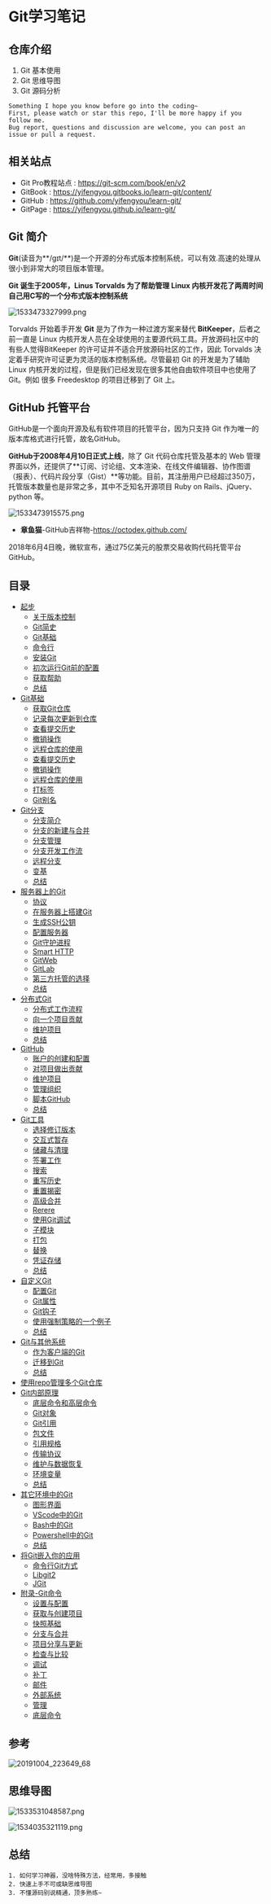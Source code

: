 # Git学习笔记

## 仓库介绍

1. Git 基本使用
2. Git 思维导图
3. Git 源码分析

```
Something I hope you know before go into the coding~
First, please watch or star this repo, I'll be more happy if you follow me.
Bug report, questions and discussion are welcome, you can post an issue or pull a request.
```

## 相关站点

* Git Pro教程站点 : <https://git-scm.com/book/en/v2>
* GitBook : <https://yifengyou.gitbooks.io/learn-git/content/>
* GitHub : <https://github.com/yifengyou/learn-git/>
* GitPage : <https://yifengyou.github.io/learn-git/>


## Git 简介

**Git**(读音为**/gɪt/**)是一个开源的分布式版本控制系统，可以有效.高速的处理从很小到非常大的项目版本管理。

**Git 诞生于2005年，Linus Torvalds 为了帮助管理 Linux 内核开发花了两周时间自己用C写的一个分布式版本控制系统**

![1533473327999.png](image/1533473327999.png)

Torvalds 开始着手开发 **Git** 是为了作为一种过渡方案来替代 **BitKeeper**，后者之前一直是 Linux 内核开发人员在全球使用的主要源代码工具。开放源码社区中的有些人觉得BitKeeper 的许可证并不适合开放源码社区的工作，因此 Torvalds 决定着手研究许可证更为灵活的版本控制系统。尽管最初 Git 的开发是为了辅助 Linux 内核开发的过程，但是我们已经发现在很多其他自由软件项目中也使用了 Git。例如 很多 Freedesktop 的项目迁移到了 Git 上。

## GitHub 托管平台

GitHub是一个面向开源及私有软件项目的托管平台，因为只支持 Git 作为唯一的版本库格式进行托管，故名GitHub。

**GitHub于2008年4月10日正式上线**，除了 Git 代码仓库托管及基本的 Web 管理界面以外，还提供了**订阅、讨论组、文本渲染、在线文件编辑器、协作图谱（报表）、代码片段分享（Gist）**等功能。目前，其注册用户已经超过350万，托管版本数量也是非常之多，其中不乏知名开源项目 Ruby on Rails、jQuery、python 等。


![1533473915575.png](image/1533473915575.png)

* **章鱼猫**-GitHub吉祥物-<https://octodex.github.com/>

2018年6月4日晚，微软宣布，通过75亿美元的股票交易收购代码托管平台 GitHub。

## 目录

* [起步](docs/起步.md)
    * [关于版本控制](docs/起步/关于版本控制.md)
    * [Git简史](docs/起步/Git简史.md)
    * [Git基础](docs/起步/Git基础.md)
    * [命令行](docs/起步/命令行.md)
    * [安装Git](docs/起步/安装Git.md)
    * [初次运行Git前的配置](docs/起步/初次运行Git前的配置.md)
    * [获取帮助](docs/起步/获取帮助.md)
    * [总结](docs/起步/总结.md)
* [Git基础](docs/Git基础.md)
    * [获取Git仓库](docs/Git基础/获取Git仓库.md)
    * [记录每次更新到仓库](docs/Git基础/记录每次更新到仓库.md)
    * [查看提交历史](docs/Git基础/查看提交历史.md)
    * [撤销操作](docs/Git基础/撤销操作.md)
    * [远程仓库的使用](docs/Git基础/远程仓库的使用.md)
    * [查看提交历史](docs/Git基础/查看提交历史.md)
    * [撤销操作](docs/Git基础/撤销操作.md)
    * [远程仓库的使用](docs/Git基础/远程仓库的使用.md)
    * [打标签](docs/Git基础/打标签.md)
    * [Git别名](docs/Git基础/Git别名.md)
* [Git分支](docs/Git分支.md)
    * [分支简介](docs/Git分支/分支简介.md)
    * [分支的新建与合并](docs/Git分支/分支的新建与合并.md)
    * [分支管理](docs/Git分支/分支管理.md)
    * [分支开发工作流](docs/Git分支/分支开发工作流.md)
    * [远程分支](docs/Git分支/远程分支.md)
    * [变基](docs/Git分支/变基.md)
    * [总结](docs/Git分支/总结.md)
* [服务器上的Git](docs/服务器上的Git.md)
    * [协议](docs/服务器上的Git/协议.md)
    * [在服务器上搭建Git](docs/服务器上的Git/在服务器上搭建Git.md)
    * [生成SSH公钥](docs/服务器上的Git/生成SSH公钥.md)
    * [配置服务器](docs/服务器上的Git/配置服务器.md)
    * [Git守护进程](docs/服务器上的Git/Git守护进程.md)
    * [Smart HTTP](docs/服务器上的Git/SmartHTTP.md)
    * [GitWeb](docs/服务器上的Git/GitWeb.md)
    * [GitLab](docs/服务器上的Git/GitLab.md)
    * [第三方托管的选择](docs/服务器上的Git/第三方托管的选择.md)
    * [总结](docs/服务器上的Git/总结.md)
* [分布式Git](docs/分布式Git.md)
    * [分布式工作流程](docs/分布式Git/分布式工作流程.md)
    * [向一个项目贡献](docs/分布式Git/向一个项目贡献.md)
    * [维护项目](docs/分布式Git/维护项目.md)
    * [总结](docs/分布式Git/总结.md)
* [GitHub](docs/GitHub.md)
    * [账户的创建和配置](docs/GitHub/账户的创建和配置.md)
    * [对项目做出贡献](docs/GitHub/对项目做出贡献.md)
    * [维护项目](docs/GitHub/维护项目.md)
    * [管理组织](docs/GitHub/管理组织.md)
    * [脚本GitHub](docs/GitHub/脚本GitHub.md)
    * [总结](docs/GitHub/总结.md)
* [Git工具](docs/Git工具.md)
    * [选择修订版本](docs/Git工具/选择修订版本.md)
    * [交互式暂存](docs/Git工具/交互式暂存.md)
    * [储藏与清理](docs/Git工具/储藏与清理.md)
    * [签署工作](docs/Git工具/签署工作.md)
    * [搜索](docs/Git工具/搜索.md)
    * [重写历史](docs/Git工具/重写历史.md)
    * [重置揭密](docs/Git工具/重置揭密.md)
    * [高级合并](docs/Git工具/高级合并.md)
    * [Rerere](docs/Git工具/Rerere.md)
    * [使用Git调试](docs/Git工具/使用Git调试.md)
    * [子模块](docs/Git工具/子模块.md)
    * [打包](docs/Git工具/打包.md)
    * [替换](docs/Git工具/替换.md)
    * [凭证存储](docs/Git工具/凭证存储.md)
    * [总结](docs/Git工具/总结.md)
* [自定义Git](docs/自定义Git.md)
    * [配置Git](docs/自定义Git/配置Git.md)
    * [Git属性](docs/自定义Git/Git属性.md)
    * [Git钩子](docs/自定义Git/Git钩子.md)
    * [使用强制策略的一个例子](docs/自定义Git/使用强制策略的一个例子.md)
    * [总结](docs/自定义Git/总结.md)
* [Git与其他系统](docs/Git与其他系统.md)
    * [作为客户端的Git](docs/Git与其他系统/作为客户端的Git.md)
    * [迁移到Git](docs/Git与其他系统/迁移到Git.md)
    * [总结](docs/Git与其他系统/总结.md)
* [使用repo管理多个Git仓库](docs/使用repo管理多个Git仓库.md)
* [Git内部原理](docs/Git内部原理.md)
    * [底层命令和高层命令](docs/Git内部原理/底层命令和高层命令.md)
    * [Git对象](docs/Git内部原理/Git对象.md)
    * [Git引用](docs/Git内部原理/Git引用.md)
    * [包文件](docs/Git内部原理/包文件.md)
    * [引用规格](docs/Git内部原理/引用规格.md)
    * [传输协议](docs/Git内部原理/传输协议.md)
    * [维护与数据恢复](docs/Git内部原理/维护与数据恢复.md)
    * [环境变量](docs/Git内部原理/环境变量.md)
    * [总结](docs/Git内部原理/总结.md)
* [其它环境中的Git](docs/其它环境中的Git.md)
    * [图形界面](docs/其它环境中的Git/图形界面.md)
    * [VScode中的Git](docs/其它环境中的Git/VScode中的Git.md)
    * [Bash中的Git](docs/其它环境中的Git/Bash中的Git.md)
    * [Powershell中的Git](docs/其它环境中的Git/Powershell中的Git.md)
    * [总结](docs/其它环境中的Git/总结.md)
* [将Git嵌入你的应用](docs/将Git嵌入你的应用.md)
    * [命令行Git方式](docs/将Git嵌入你的应用/命令行Git方式.md)
    * [Libgit2](docs/将Git嵌入你的应用/Libgit2.md)
    * [JGit](docs/将Git嵌入你的应用/JGit.md)
* [附录-Git命令](docs/附录-Git命令.md)
    * [设置与配置](docs/附录-Git命令/设置与配置.md)
    * [获取与创建项目](docs/附录-Git命令/获取与创建项目.md)
    * [快照基础](docs/附录-Git命令/快照基础.md)
    * [分支与合并](docs/附录-Git命令/分支与合并.md)
    * [项目分享与更新](docs/附录-Git命令/项目分享与更新.md)
    * [检查与比较](docs/附录-Git命令/检查与比较.md)
    * [调试](docs/附录-Git命令/调试.md)
    * [补丁](docs/附录-Git命令/补丁.md)
    * [邮件](docs/附录-Git命令/邮件.md)
    * [外部系统](docs/附录-Git命令/外部系统.md)
    * [管理](docs/附录-Git命令/管理.md)
    * [底层命令](docs/附录-Git命令/底层命令.md)


## 参考

![20191004_223649_68](image/20191004_223649_68.png)

## 思维导图

![1533531048587.png](image/1533531048587.png)

![1534035321119.png](image/1534035321119.png)



## 总结

```
1. 如何学习神器，没啥特殊方法，经常用，多接触
2. 快速上手不可或缺思维导图
3. 不懂源码别说精通，顶多熟练~
```
